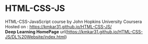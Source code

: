 # HTML-CSS-JS
HTML-CSS-JavaScript course by John Hopkins University Coursera
<br>
Hosted on : https://kmkar31.github.io/HTML-CSS-JS/
<br>
<b>Deep Learning HomePage</b> url(https://kmkar31.github.io/HTML-CSS-JS/DL%20Website/index.html)
